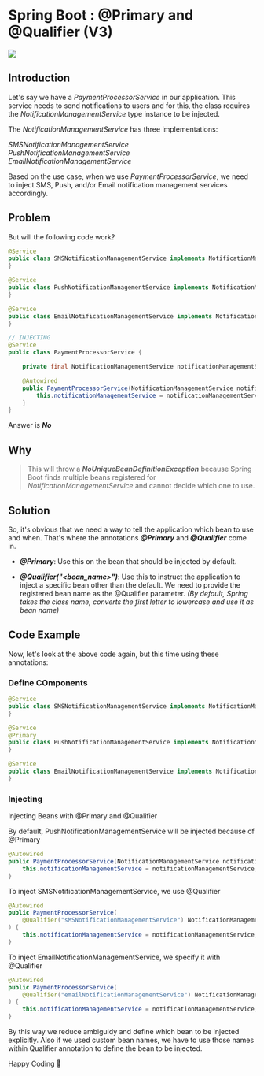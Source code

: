 # Spring Boot : @Primary and @Qualifier (V3)

![](/images/Screenshot%202025-03-10%20123810.png)

## Introduction

Let's say we have a *PaymentProcessorService* in our application. This service needs to send notifications to users and for this, the class requires the *NotificationManagementService* type instance to be injected.

The *NotificationManagementService* has three implementations: 

*SMSNotificationManagementService*\
*PushNotificationManagementService*\
*EmailNotificationManagementService* 

Based on the use case, when we use *PaymentProcessorService*, we need to inject SMS, Push, and/or Email notification management services accordingly. 

## Problem

But will the following code work?

```java
@Service
public class SMSNotificationManagementService implements NotificationManagementService {
}

@Service
public class PushNotificationManagementService implements NotificationManagementService {
}

@Service
public class EmailNotificationManagementService implements NotificationManagementService {
}

// INJECTING
@Service
public class PaymentProcessorService {

    private final NotificationManagementService notificationManagementService;

    @Autowired
    public PaymentProcessorService(NotificationManagementService notificationManagementService) {
        this.notificationManagementService = notificationManagementService;
    }
}
```
Answer is ***No***

## Why

> This will throw a ***NoUniqueBeanDefinitionException*** because Spring Boot finds multiple beans registered for *NotificationManagementService* and cannot decide which one to use.

## Solution

So, it's obvious that we need a way to tell the application which bean to use and when. That's where the annotations ***@Primary*** and ***@Qualifier*** come in.

- ***@Primary***: Use this on the bean that should be injected by default.

- ***@Qualifier\("<bean\_name>"\)***: Use this to instruct the application to inject a specific bean other than the default. We need to provide the registered bean name as the @Qualifier parameter. *(By default, Spring takes the class name, converts the first letter to lowercase and use it as bean name)*

## Code Example

Now, let's look at the above code again, but this time using these annotations:

### Define COmponents

```java
@Service
public class SMSNotificationManagementService implements NotificationManagementService {
}

@Service
@Primary
public class PushNotificationManagementService implements NotificationManagementService {
}

@Service
public class EmailNotificationManagementService implements NotificationManagementService {
}
```

### Injecting

Injecting Beans with @Primary and @Qualifier

By default, PushNotificationManagementService will be injected because of @Primary
```java
@Autowired
public PaymentProcessorService(NotificationManagementService notificationManagementService) {
    this.notificationManagementService = notificationManagementService;
}
```
To inject SMSNotificationManagementService, we use @Qualifier
```java
@Autowired
public PaymentProcessorService(
    @Qualifier("sMSNotificationManagementService") NotificationManagementService notificationManagementService
) {
    this.notificationManagementService = notificationManagementService;
}
```
To inject EmailNotificationManagementService, we specify it with @Qualifier
```java
@Autowired
public PaymentProcessorService(
    @Qualifier("emailNotificationManagementService") NotificationManagementService notificationManagementService
) {
    this.notificationManagementService = notificationManagementService;
}
```
By this way we reduce ambiguidy and define which bean to be injected explicitly. Also if we used custom bean names, we have to use those names within Qualifier annotation to define the bean to be injected. 

Happy Coding 🙌
